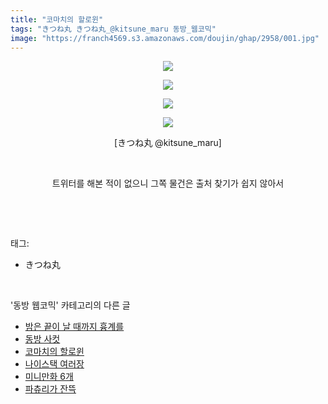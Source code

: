 ```yaml
---
title: "코마치의 할로윈"
tags: "きつね丸 きつね丸_@kitsune_maru 동방_웹코믹"
image: "https://franch4569.s3.amazonaws.com/doujin/ghap/2958/001.jpg"
---
```

<div class="article">
<p style="text-align: center; clear: none; float: none;"><img src="{{ site.imgserver2 }}/ghap/2958/001.jpg"/></p>
<p style="text-align: center; clear: none; float: none;"><img src="{{ site.imgserver2 }}/ghap/2958/002.jpg"/></p>
<p style="text-align: center; clear: none; float: none;"><img src="{{ site.imgserver2 }}/ghap/2958/003.jpg"/></p>
<p style="text-align: center; clear: none; float: none;"><img src="{{ site.imgserver2 }}/ghap/2958/004.jpg"/></p>
<p style="text-align: center; clear: none; float: none;">[きつね丸 @kitsune_maru]</p>
<p style="text-align: center; clear: none; float: none;"><br/></p>
<p style="text-align: center; clear: none; float: none;">트위터를 해본 적이 없으니 그쪽 물건은 출처 찾기가 쉽지 않아서</p>
<p><br/></p>
</div><br/>
<div class="tagTrail">
<p>태그: </p>
<ul>
<li>きつね丸</li>
</ul>
</div><br/>
<div class="another">
<p>'동방 웹코믹' 카테고리의 다른 글</p>
<ul>
<li><a href="/ghap_2965">밤은 끝이 날 때까지 흉계를</a></li>
<li><a href="/ghap_2960">동방 사컷</a></li>
<li><a href="/ghap_2958">코마치의 할로윈</a></li>
<li><a href="/ghap_2955">나이스택 여러장</a></li>
<li><a href="/ghap_2953">미니만화 6개</a></li>
<li><a href="/ghap_2950">파츄리가 잔뜩</a></li>
</ul>
</div><br/>
<div class="cb_module cb_fluid">
<div class="cb_wrt cb_profile">
</div><!-- commentList close -->
</div><br/>
